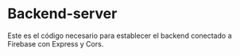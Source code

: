 # Backend-server

Este es el código necesario para establecer el backend conectado a Firebase con Express y Cors.